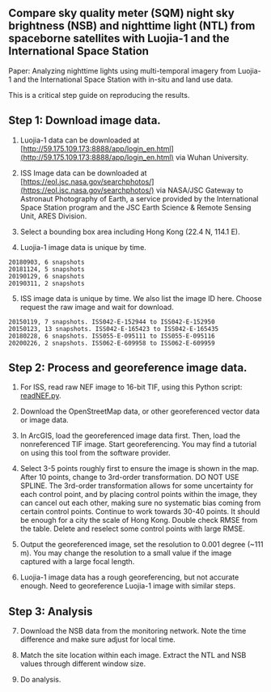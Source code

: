 ## Compare sky quality meter (SQM) night sky brightness (NSB) and nighttime light (NTL) from spaceborne satellites with Luojia-1 and the International Space Station

Paper: Analyzing nighttime lights using multi-temporal imagery from Luojia-1 and the International Space Station with in-situ and land use data. 

This is a critical step guide on reproducing the results. 


## Step 1: Download image data. 

1. Luojia-1 data can be downloaded at [http://59.175.109.173:8888/app/login_en.html](http://59.175.109.173:8888/app/login_en.html) via Wuhan University. 

2. ISS Image data can be downloaded at [https://eol.jsc.nasa.gov/searchphotos/](https://eol.jsc.nasa.gov/searchphotos/) via NASA/JSC Gateway to Astronaut Photography of Earth, a service provided by the International Space Station program and the JSC Earth Science \& Remote Sensing Unit, ARES Division. 

3. Select a bounding box area including Hong Kong (22.4 N, 114.1 E). 

4. Luojia-1 image data is unique by time. 
```
20180903, 6 snapshots
20181124, 5 snapshots
20190129, 6 snapshots
20190311, 2 snapshots
```

5. ISS image data is unique by time. We also list the image ID here. Choose request the raw image and wait for download. 
```
20150119, 7 snapshots. ISS042-E-152944 to ISS042-E-152950
20150123, 13 snapshots. ISS042-E-165423 to ISS042-E-165435
20180228, 6 snapshots. ISS055-E-095111 to ISS055-E-095116
20200226, 2 snapshots. ISS062-E-609958 to ISS062-E-609959
```


## Step 2: Process and georeference image data. 
1. For ISS, read raw NEF image to 16-bit TIF, using this Python script: [readNEF.py](readNEF.py). 

2. Download the OpenStreetMap data, or other georeferenced vector data or image data. 

3. In ArcGIS, load the georeferenced image data first. Then, load the nonreferenced TIF image. Start georeferencing. You may find a tutorial on using this tool from the software provider. 

4. Select 3-5 points roughly first to ensure the image is shown in the map. After 10 points, change to 3rd-order transformation. DO NOT USE SPLINE. The 3rd-order transformation allows for some uncertainty for each control point, and by placing control points within the image, they can cancel out each other, making sure no systematic bias coming from certain control points. Continue to work towards 30-40 points. It should be enough for a city the scale of Hong Kong. Double check RMSE from the table. Delete and reselect some control points with large RMSE. 

5. Output the georeferenced image, set the resolution to 0.001 degree (~111 m). You may change the resolution to a small value if the image captured with a large focal length. 

6. Luojia-1 image data has a rough georeferencing, but not accurate enough. Need to georeference Luojia-1 image with similar steps. 


## Step 3: Analysis
7. Download the NSB data from the monitoring network. Note the time difference and make sure adjust for local time. 

8. Match the site location within each image. Extract the NTL and NSB values through different window size. 

9. Do analysis. 






